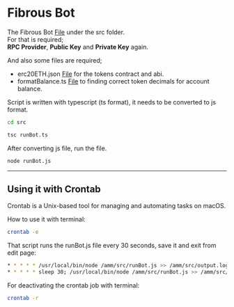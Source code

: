 # Fibrous Bot

The Fibrous Bot [File](/src/runBot.ts) under the src folder.<br>
For that is required;<br>
**RPC Provider**, **Public Key** and **Private Key** again.

And also some files are required;
- erc20ETH.json [File](/compiledContract/erc20ETH.json) for the tokens contract and abi.
- formatBalance.ts [File](/src/formatBalance.ts) to finding correct token decimals for account balance.

Script is written with typescript (ts format), it needs to be converted to js format.
```bash
cd src
```
```bash
tsc runBot.ts
```

After converting js file, run the file.
```bash
node runBot.js
```

---

## Using it with Crontab
Crontab is a Unix-based tool for managing and automating tasks on macOS.

How to use it with terminal:
```bash
crontab -e
```

That script runs the runBot.js file every 30 seconds, save it and exit from edit page:
```bash
* * * * * /usr/local/bin/node /amm/src/runBot.js >> /amm/src/output.log 2>&1
* * * * * sleep 30; /usr/local/bin/node /amm/src/runBot.js >> /amm/src/output.log 2>&1
```

For deactivating the crontab job with terminal:
```bash
crontab -r
```